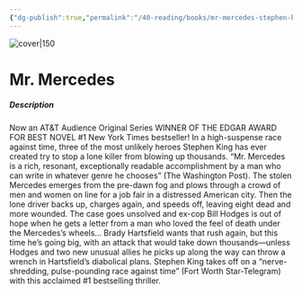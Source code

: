 ```yaml
---
{"dg-publish":true,"permalink":"/40-reading/books/mr-mercedes-stephen-king/","title":"Mr. Mercedes"}
---
```



![cover|150](http://books.google.com/books/content?id=d1VXAgAAQBAJ&printsec=frontcover&img=1&zoom=1&edge=curl&source=gbs_api)

# Mr. Mercedes
##### Description
Now an AT&T Audience Original Series WINNER OF THE EDGAR AWARD FOR BEST NOVEL #1 New York Times bestseller! In a high-suspense race against time, three of the most unlikely heroes Stephen King has ever created try to stop a lone killer from blowing up thousands. “Mr. Mercedes is a rich, resonant, exceptionally readable accomplishment by a man who can write in whatever genre he chooses” (The Washington Post). The stolen Mercedes emerges from the pre-dawn fog and plows through a crowd of men and women on line for a job fair in a distressed American city. Then the lone driver backs up, charges again, and speeds off, leaving eight dead and more wounded. The case goes unsolved and ex-cop Bill Hodges is out of hope when he gets a letter from a man who loved the feel of death under the Mercedes’s wheels… Brady Hartsfield wants that rush again, but this time he’s going big, with an attack that would take down thousands—unless Hodges and two new unusual allies he picks up along the way can throw a wrench in Hartsfield’s diabolical plans. Stephen King takes off on a “nerve-shredding, pulse-pounding race against time” (Fort Worth Star-Telegram) with this acclaimed #1 bestselling thriller.